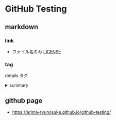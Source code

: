 GitHub Testing
====

## markdown

### link

- ファイル名のみ [LICENSE](LICENSE)

### tag

details タグ

<details>
<summary>summary</summary>
detail1
detail1

```php
$v = 123;
echo $v;
```

</details>

## github page

- https://arima-ryunosuke.github.io/github-testing/
